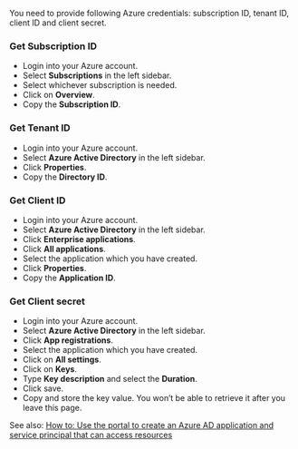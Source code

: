 You need to provide following Azure credentials: subscription ID, tenant ID, client ID and client secret.

### Get Subscription ID

- Login into your Azure account.
- Select **Subscriptions** in the left sidebar.
- Select whichever subscription is needed.
- Click on **Overview**.
- Copy the **Subscription ID**.

### Get Tenant ID

- Login into your Azure account.
- Select **Azure Active Directory** in the left sidebar.
- Click **Properties**.
- Copy the **Directory ID**.

### Get Client ID

- Login into your Azure account.
- Select **Azure Active Directory** in the left sidebar.
- Click **Enterprise applications**.
- Click **All applications**.
- Select the application which you have created.
- Click **Properties**.
- Copy the **Application ID**.

### Get Client secret

- Login into your Azure account.
- Select **Azure Active Directory** in the left sidebar.
- Click **App registrations**.
- Select the application which you have created.
- Click on **All settings**.
- Click on **Keys**.
- Type **Key description** and select the **Duration**.
- Click save.
- Copy and store the key value. You won’t be able to retrieve it after you leave this page.

See also: [How to: Use the portal to create an Azure AD application and service principal that can access resources](https://docs.microsoft.com/en-us/azure/active-directory/develop/howto-create-service-principal-portal)

